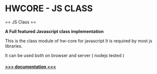 HWCORE - JS CLASS
===========

== JS Class ==

**A Full featured Javascript class implementation**

This is the class module of hw-core for javascript
It is required by most js libraries.

It can be used both on browser and server ( nodejs tested )

#### [>>> documentation <<<](https://hw-core.github.io/js-lib-class)  ##
